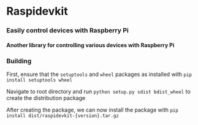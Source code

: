# Raspidevkit
### Easily control devices with Raspberry Pi
#### Another library for controlling various devices with Raspberry Pi

### Building
First, ensure that the `setuptools` and `wheel` packages as installed with `pip install setuptools wheel`

Navigate to root directory and run `python setup.py sdist bdist_wheel` to create the distribution package

After creating the package, we can now install the package with `pip install dist/raspidevkit-{version}.tar.gz`
